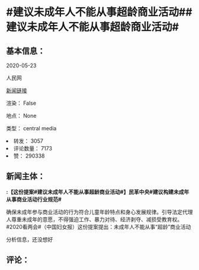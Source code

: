 <html>
 <body>
  <h1 id="title">
   #建议未成年人不能从事超龄商业活动##建议未成年人不能从事超龄商业活动#
  </h1>
  <div id="basic_info">
   <h2 id="default h2">
    基本信息：
   </h2>
   <p id="time">
    2020-05-23
   </p>
   <p id="author">
    人民网
   </p>
   <p id="src">
    <a href="https://weibo.cn/comment/J3g0EcYax">
     新闻链接
    </a>
   </p>
   <p id="is_rendered">
    渲染： False
   </p>
   <p id="location">
    地点： None
   </p>
   <p id="news_type">
    类型： central media
   </p>
  </div>
  <div id="attrs">
   <li id_no="repost">
    转发： 3057
   </li>
   <li id_no="comment_number">
    评论数量： 7173
   </li>
   <li id_no="attitude">
    赞： 290338
   </li>
  </div>
  <div id="article">
   <h2 id="default h2">
    新闻主体：
   </h2>
   <p id="lead">
    <strong>
     :【这份提案#建议未成年人不能从事超龄商业活动#】民革中央#建议构建未成年从事商业活动行业规范#
    </strong>
   </p>
   <div id="main_text">
    <p id="paragraph_1">
     确保未成年参与商业活动的行为符合儿童年龄特点和身心发展规律。引导法定代理人尊重未成年的意愿，不得强迫工作、暴力对待、经济剥夺、减损受教育权。#2020看两会#（中国妇女报）这份提案提出：未成年人不能从事“超龄”商业活动
    </p>
   </div>
  </div>
  <div id="analyse_info">
   分析信息，还没想好
  </div>
  <div id="comments">
   <h2 id="default h2">
    评论：
   </h2>
  </div>
 </body>
</html>